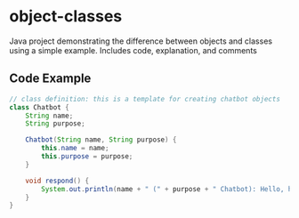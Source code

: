 # object-classes
Java project demonstrating the difference between objects and classes using a simple example. Includes code, explanation, and comments 

## Code Example
```java
// class definition: this is a template for creating chatbot objects
class Chatbot {
    String name;
    String purpose;

    Chatbot(String name, String purpose) {
        this.name = name;
        this.purpose = purpose;
    }

    void respond() {
        System.out.println(name + " (" + purpose + " Chatbot): Hello, how may I assist you?");
    }
}
